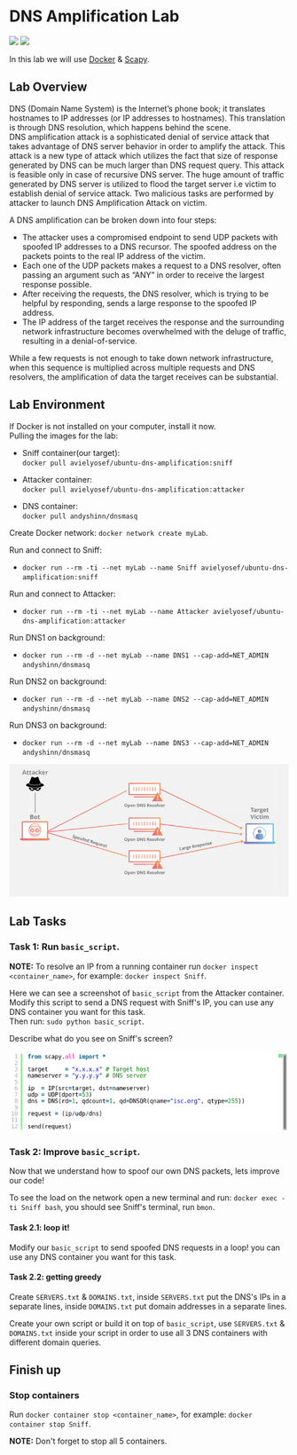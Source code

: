 # DNS Amplification Lab
![](https://img.shields.io/badge/license-Apache--2.0-brightgreen.svg)
![](https://img.shields.io/badge/requirements-Docker-red.svg)  

In this lab we will use [Docker](https://www.docker.com/get-started) & [Scapy](https://scapy.net/).  

## Lab Overview
DNS (Domain Name System) is the Internet’s phone book; it translates hostnames to IP addresses (or IP
addresses to hostnames). This translation is through DNS resolution, which happens behind the scene.  
DNS amplification attack is a sophisticated denial of service attack that takes advantage of DNS server behavior in order to amplify the attack. This attack is a new type of attack which utilizes the fact that size of response generated by DNS can be much larger than DNS request query. This attack is feasible only in case of recursive DNS server. The huge amount of traffic generated by DNS server is utilized to flood the target server i.e victim to establish denial of service attack. Two malicious tasks are performed by attacker to launch DNS Amplification Attack on victim.

A DNS amplification can be broken down into four steps:

- The attacker uses a compromised endpoint to send UDP packets with spoofed IP addresses to a DNS recursor. The spoofed address on the packets points to the real IP address of the victim.
- Each one of the UDP packets makes a request to a DNS resolver, often passing an argument such as “ANY” in order to receive the largest response possible.
- After receiving the requests, the DNS resolver, which is trying to be helpful by responding, sends a large response to the spoofed IP address.
- The IP address of the target receives the response and the surrounding network infrastructure becomes overwhelmed with the deluge of traffic, resulting in a denial-of-service.

While a few requests is not enough to take down network infrastructure, when this sequence is multiplied across multiple requests and DNS resolvers, the amplification of data the target receives can be substantial.  


## Lab Environment  
If Docker is not installed on your computer, install it now.  
Pulling the images for the lab:
- Sniff container(our target):  
`docker pull avielyosef/ubuntu-dns-amplification:sniff` 
- Attacker container:  
`docker pull avielyosef/ubuntu-dns-amplification:attacker`

- DNS container:  
`docker pull andyshinn/dnsmasq`

Create Docker network: `docker network create myLab`.
  
Run and connect to Sniff:  
- `docker run --rm -ti --net myLab --name Sniff avielyosef/ubuntu-dns-amplification:sniff`
  
Run and connect to Attacker:  
- `docker run --rm -ti --net myLab --name Attacker avielyosef/ubuntu-dns-amplification:attacker`  

Run DNS1 on background:  
- `docker run --rm -d --net myLab --name DNS1 --cap-add=NET_ADMIN andyshinn/dnsmasq`

Run DNS2 on background:  
- `docker run --rm -d --net myLab --name DNS2 --cap-add=NET_ADMIN andyshinn/dnsmasq`

Run DNS3 on background:  
- `docker run --rm -d --net myLab --name DNS3 --cap-add=NET_ADMIN andyshinn/dnsmasq`

![](images/explanation.png)

## Lab Tasks

### Task 1: Run `basic_script`.
**NOTE:** To resolve an IP from a running container run `docker inspect <container_name>`, for example: `docker inspect Sniff`. 

Here we can see a screenshot of `basic_script` from the Attacker container.
Modify this script to send a DNS request with Sniff's IP, you can use any DNS container you want for this task.   
Then run: `sudo python basic_script`. 

Describe what do you see on Sniff's screen?

![basic Scapy script](images/basic-DNS-script.png)

### Task 2: Improve `basic_script`.
Now that we understand how to spoof our own DNS packets, lets improve our code!

To see the load on the network open a new terminal and run: `docker exec -ti Sniff bash`, you should see Sniff's terminal, run `bmon`.

#### Task 2.1: loop it!
Modify our `basic_script` to send spoofed DNS requests in a loop! you can use any DNS container you want for this task. 

#### Task 2.2: getting greedy

Create `SERVERS.txt` & `DOMAINS.txt`, inside `SERVERS.txt` put the DNS's IPs in a separate lines, inside `DOMAINS.txt` put domain addresses in a separate lines.

Create your own script or build it on top of `basic_script`, use `SERVERS.txt` & `DOMAINS.txt` inside your script in order to use all 3 DNS containers with different domain queries.

## Finish up

### Stop containers
Run `docker container stop <container_name>`, for example: `docker container stop Sniff`.

**NOTE:** Don't forget to stop all 5 containers.